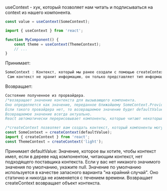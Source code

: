 useContext - хук, который позволяет нам читать и подписываться на context из нашего компонента.
```js
const value = useContext(SomeContext);
```
```js
import { useContext } from 'react';

function MyComponent() {
    const theme = useContext(ThemeContext);
    // ...
}
```
Принимает: 
```js
SomeContext : Контекст, который мы ранее создали с помощью createContext
 Сам контекст не хранит информацию, он только представляет тип информации, которую вы можете предоставить или прочитать из компонентов.
```
Возвращает:
```js
Состояние полученное из прорвайдера.
/*возвращает значение контекста для вызывающего компонента.
Оно определяется как значение, переданное ближайшему SomeContext.Provider над вызывающим компонентом в дереве.
Если такого провайдера нет, то возвращаемое значение будет defaultValue, которое вы передали в createContext для этого контекста.
Возвращаемое значение всегда актуально.
React автоматически перерисовывает компоненты, которые читают некоторый контекст, если он меняется.*/
```
```js
/*createContext позволяет вам создать контекст, который компоненты могут предоставить или прочитать.*/
const SomeContext = createContext(defaultValue);
import { createContext } from 'react';
const ThemeContext = createContext('light');
```
Принимает
defaultValue: Значение, которое вы хотите, чтобы контекст имел, если в дереве над компонентом, читающим контекст, нет подходящего поставщика контекста. Если у вас нет никакого значимого значения по умолчанию, укажите null. Значение по умолчанию используется в качестве запасного варианта "на крайний случай". Оно статично и никогда не изменяется с течением времени.
Возвращает
createContext возвращает объект контекста.
